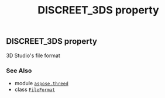 ﻿---
title: DISCREET_3DS property
second_title: Aspose.3D for Python via .NET API References
description: 
type: docs
weight: 110
url: /aspose.threed/fileformat/discreet_3ds/
is_root: false
---

## DISCREET_3DS property


3D Studio's file format

### See Also
* module [`aspose.threed`](../../)
* class [`FileFormat`](/3d/python-net/aspose.threed/fileformat)
